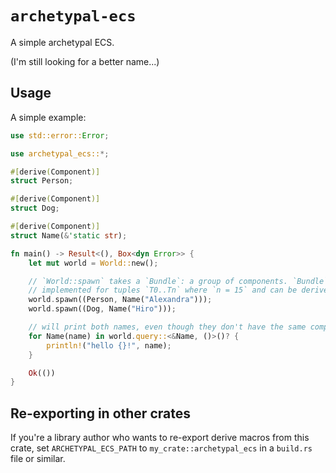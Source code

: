 # `archetypal-ecs`

A simple archetypal ECS.

(I'm still looking for a better name...)

## Usage

A simple example:

```rust
use std::error::Error;

use archetypal_ecs::*;

#[derive(Component)]
struct Person;

#[derive(Component)]
struct Dog;

#[derive(Component)]
struct Name(&'static str);

fn main() -> Result<(), Box<dyn Error>> {
    let mut world = World::new();

    // `World::spawn` takes a `Bundle`: a group of components. `Bundle` is
    // implemented for tuples `T0..Tn` where `n = 15` and can be derived
    world.spawn((Person, Name("Alexandra")));
    world.spawn((Dog, Name("Hiro")));

    // will print both names, even though they don't have the same components
    for Name(name) in world.query::<&Name, ()>()? {
        println!("hello {}!", name);
    }

    Ok(())
}
```

## Re-exporting in other crates

If you're a library author who wants to re-export derive macros from this crate, set
`ARCHETYPAL_ECS_PATH` to `my_crate::archetypal_ecs` in a `build.rs` file or similar.

